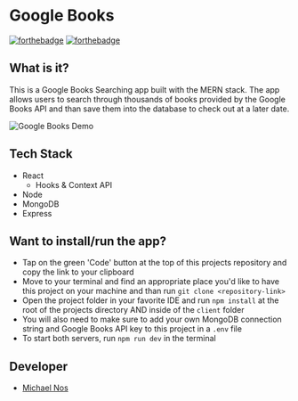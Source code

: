 # Google Books

[![forthebadge](https://forthebadge.com/images/badges/made-with-javascript.svg)](https://forthebadge.com)
[![forthebadge](https://forthebadge.com/images/badges/built-with-love.svg)](https://forthebadge.com)

## What is it?

This is a Google Books Searching app built with the MERN stack. The app allows users to search through thousands of books provided by the Google Books API and than save them into the database to check out at a later date.

![Google Books Demo](./client/src/demo.gif)

## Tech Stack

- React
  - Hooks & Context API
- Node
- MongoDB
- Express

## Want to install/run the app?

- Tap on the green 'Code' button at the top of this projects repository and copy the link to your clipboard
- Move to your terminal and find an appropriate place you'd like to have this project on your machine and than run `git clone <repository-link>`
- Open the project folder in your favorite IDE and run `npm install` at the root of the projects directory AND inside of the `client` folder
- You will also need to make sure to add your own MongoDB connection string and Google Books API key to this project in a `.env` file
- To start both servers, run `npm run dev` in the terminal

## Developer

- [Michael Nos](https://www.linkedin.com/in/michael-nos/)
